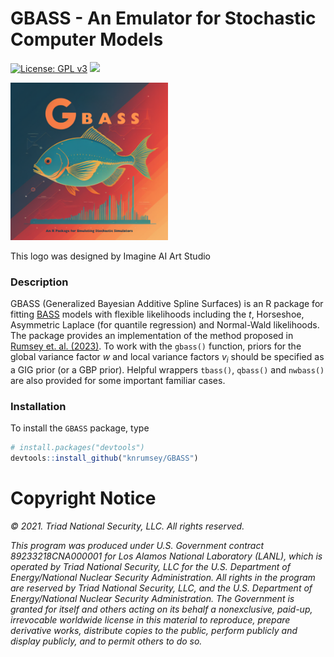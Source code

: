 
<!-- README.md is generated from README.Rmd. Please edit that file -->

# GBASS - An Emulator for Stochastic Computer Models

[![License: GPL
v3](https://img.shields.io/badge/License-GPLv3-blue.svg)](https://www.gnu.org/licenses/gpl-3.0)
[![](https://img.shields.io/badge/devel%20version-1.0.1-purple.svg)](https://github.com/knrumsey-lanl/GBASS)

<div class="figure">

<img src="inst/logos/GBASS.png" alt="This logo was designed by Imagine AI Art Studio" width="50%" />
<p class="caption">
This logo was designed by Imagine AI Art Studio
</p>

</div>

### Description

GBASS (Generalized Bayesian Additive Spline Surfaces) is an R package
for fitting [BASS](https://github.com/cran/BASS) models with flexible
likelihoods including the $t$, Horseshoe, Asymmetric Laplace (for
quantile regression) and Normal-Wald likelihoods. The package provides
an implementation of the method proposed in [Rumsey et.
al. (2023)](https://arxiv.org/pdf/2306.01911). To work with the
`gbass()` function, priors for the global variance factor $w$ and local
variance factors $v_i$ should be specified as a GIG prior (or a GBP
prior). Helpful wrappers `tbass()`, `qbass()` and `nwbass()` are also
provided for some important familiar cases.

### Installation

To install the `GBASS` package, type

``` r
# install.packages("devtools")
devtools::install_github("knrumsey/GBASS")
```

# Copyright Notice

*© 2021. Triad National Security, LLC. All rights reserved.*

*This program was produced under U.S. Government contract
89233218CNA000001 for Los Alamos National Laboratory (LANL), which is
operated by Triad National Security, LLC for the U.S. Department of
Energy/National Nuclear Security Administration. All rights in the
program are reserved by Triad National Security, LLC, and the U.S.
Department of Energy/National Nuclear Security Administration. The
Government is granted for itself and others acting on its behalf a
nonexclusive, paid-up, irrevocable worldwide license in this material to
reproduce, prepare derivative works, distribute copies to the public,
perform publicly and display publicly, and to permit others to do so.*
